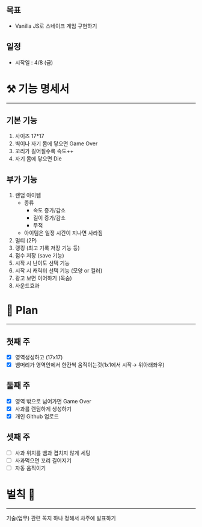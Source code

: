 

## 목표

- Vanilla JS로 스네이크 게임 구현하기

## 일정

- 시작일 : 4/8 (금)

# ⚒ 기능 명세서

---

## 기본 기능

1. 사이즈 17*17
2. 벽이나 자기 몸에 닿으면 Game Over
3. 꼬리가 길어질수록 속도++
4. 자기 몸에 닿으면 Die

## 부가 기능

1. 랜덤 아이템
    - 종류
        - 속도 증가/감소
        - 길이 증가/감소
        - 무적
    - 아이템은 일정 시간이 지나면 사라짐
2. 멀티 (2P)
3. 랭킹 (최고 기록 저장 기능 등)
4. 점수 저장 (save 기능)
5. 시작 시 난이도 선택 기능
6. 시작 시 캐릭터 선택 기능 (모양 or 컬러)
7. 광고 보면 이어하기 (목숨)
8. 사운드효과 

# 📐 Plan

---

## 첫째 주

- [x]  영역생성하고 (17x17)
- [x]  뱀머리가 영역안에서 한칸씩 움직이는것(1x1에서 시작→ 위아래좌우)

## 둘째 주

- [x]  영역 밖으로 넘어가면 Game Over
- [x]  사과를 랜덤하게 생성하기
- [x]  개인 Github 업로드

## 셋째 주

- [ ]  사과 위치를 뱀과 겹치지 않게 세팅
- [ ]  사과먹으면 꼬리 길어지기
- [ ]  자동 움직이기

# 벌칙 💢

---

기술(업무) 관련 꼭지 하나 정해서 차주에 발표하기